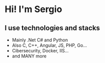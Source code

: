 # Hi! I'm Sergio
## I use technologies and stacks
- Mainly .Net C# and Python
- Also C, C++, Angular, JS, PHP, Go...
- Cibersecurity, Docker, IIS...
- and MANY more
